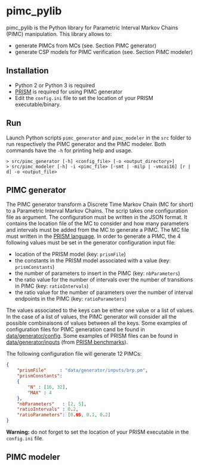 # pimc_pylib
pimc_pylib is the Python library for Parametric Interval Markov Chains (PIMC) manipulation.
This library allows to: 
* generate PIMCs from MCs (see. Section PIMC generator)
* generate CSP models for PIMC verification (see. Section PIMC modeler)

## Installation
- Python 2 or Python 3 is required
- [PRISM](http://www.prismmodelchecker.org) is required for using PIMC generator
- Edit the ```config.ini``` file to set the location of your PRISM executable/binary.

## Run
Launch Python scripts ```pimc_generator``` and ```pimc_modeler``` in the ```src``` folder to run respectively the PIMC generator and the PIMC modeler. Both commands have the ```-h``` for printing help and usage.
```console
> src/pimc_generator [-h] <config_file> [-o <output_directory>]
> src/pimc_modeler [-h] -i <pimc_file> [-smt | -milp | -vmcai16] [r | d] -o <output_file> 
```

## PIMC generator
The PIMC generator transform a Discrete Time Markov Chain (MC for short) to a Parametric Interval Markov Chains. The scrip takes one configuration file as argument. The configuration must be written in the JSON format. It contains the location file of the MC to consider and how many parameters and intervals must be added from the MC to generate a PIMC. The MC file must written in the [PRISM language](http://www.prismmodelchecker.org/). In order to generate a PIMC, the 4 following values must be set in the generator configuration input file:
- location of the PRISM model (key: ```prismFile```)
- the constants in the PRISM model associated with a value (key: ```prismConstants```)
- the number of parameters to insert in the PIMC (key: ```nbParameters```)
- the ratio value for the number of intervals over the number of transitions in PIMC (key: ```ratioIntervals```)
- the ratio value for the number of parameters over the number of interval endpoints in the PIMC (key: ```ratioParameters```)

The values associated to the keys can be either one value or a list of values. In the case of a list of values, the PIMC generator will consider all the possible combinaisons of values between all the keys. Some examples of configuration files for PIMC generation cand be found in [data/generator/config](https://github.com/anicet-bart/pimc_pylib/tree/master/data/generator/config). Some examples of PRISM files can be found in [data/generator/inputs](https://github.com/anicet-bart/pimc_pylib/tree/master/data/generator/inputs) (from [PRISM benchmarks](http://www.prismmodelchecker.org/benchmarks/models.php#dtmcs)).

The following configuration file will generate 12 PIMCs:
```json
{
	"prismFile"     : "data/generator/inputs/brp.pm",
	"prismConstants": 
	{
		"N" : [16, 32],
		"MAX" : 4
	},
	"nbParameters"   : [2, 5], 
	"ratioIntervals" : 0.2,
	"ratioParameters": [0.05, 0.1, 0.2]
}
```

**Warning:** do not forget to set the location of your PRISM executable in the ```config.ini``` file.

## PIMC modeler
